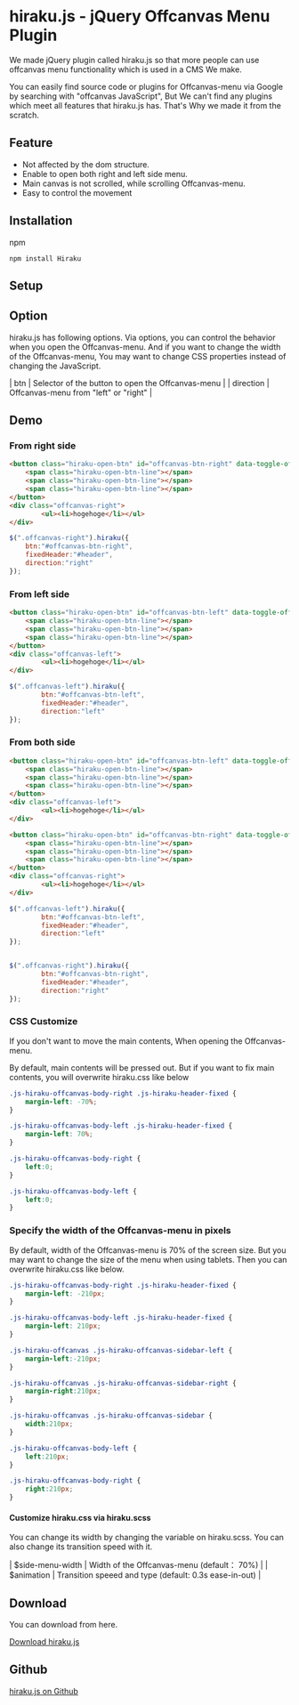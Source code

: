 # hiraku.js - jQuery Offcanvas Menu Plugin

We made jQuery plugin called hiraku.js so that more people can use offcanvas menu functionality which is used in a CMS We make.

You can easily find source code or plugins for Offcanvas-menu via Google by searching with "offcanvas JavaScript", But We can't find any plugins which meet all features that hiraku.js has. That's Why we made it from the scratch.

## Feature

- Not affected by the dom structure.
- Enable to open both right and left side menu.
- Main canvas is not scrolled, while scrolling Offcanvas-menu.
- Easy to control the movement

## Installation

npm

```
npm install Hiraku
```

## Setup

<link rel="stylesheet" type="text/css" href="./hiraku.css">
<script src="http://code.jquery.com/jquery-2.2.4.min.js"></script>
<script src="./hiraku.js"></script>

## Option
hiraku.js has following options. Via options, you can control the behavior when you open the Offcanvas-menu.
And if you want to change the width of the Offcanvas-menu, You may want to change CSS properties instead of changing the JavaScript.

| btn       | Selector of the button to open the Offcanvas-menu |
| direction | Offcanvas-menu from "left" or "right" |

## Demo

### From right side
```html
<button class="hiraku-open-btn" id="offcanvas-btn-right" data-toggle-offcanvas="#js-hiraku-offcanvas-1">
	<span class="hiraku-open-btn-line"></span>
	<span class="hiraku-open-btn-line"></span>
	<span class="hiraku-open-btn-line"></span>
</button>
<div class="offcanvas-right">
		<ul><li>hogehoge</li></ul>
</div>
```

```js
$(".offcanvas-right").hiraku({
	btn:"#offcanvas-btn-right",
	fixedHeader:"#header",
	direction:"right"
});
```
### From left side

```html
<button class="hiraku-open-btn" id="offcanvas-btn-left" data-toggle-offcanvas="#js-hiraku-offcanvas-1">
	<span class="hiraku-open-btn-line"></span>
	<span class="hiraku-open-btn-line"></span>
	<span class="hiraku-open-btn-line"></span>
</button>
<div class="offcanvas-left">
		<ul><li>hogehoge</li></ul>
</div>
```

```js
$(".offcanvas-left").hiraku({
		btn:"#offcanvas-btn-left",
		fixedHeader:"#header",
		direction:"left"
});
```
### From both side

```html
<button class="hiraku-open-btn" id="offcanvas-btn-left" data-toggle-offcanvas="#js-hiraku-offcanvas-1">
	<span class="hiraku-open-btn-line"></span>
	<span class="hiraku-open-btn-line"></span>
	<span class="hiraku-open-btn-line"></span>
</button>
<div class="offcanvas-left">
		<ul><li>hogehoge</li></ul>
</div>

<button class="hiraku-open-btn" id="offcanvas-btn-right" data-toggle-offcanvas="#js-hiraku-offcanvas-1">
	<span class="hiraku-open-btn-line"></span>
	<span class="hiraku-open-btn-line"></span>
	<span class="hiraku-open-btn-line"></span>
</button>
<div class="offcanvas-right">
		<ul><li>hogehoge</li></ul>
</div>
```

```js
$(".offcanvas-left").hiraku({
		btn:"#offcanvas-btn-left",
		fixedHeader:"#header",
		direction:"left"
});


$(".offcanvas-right").hiraku({
		btn:"#offcanvas-btn-right",
		fixedHeader:"#header",
		direction:"right"
});
```


### CSS Customize

If you don't want to move the main contents, When opening the Offcanvas-menu.

By default, main contents will be pressed out. But if you want to fix main contents, you will overwrite hiraku.css like below

```css
.js-hiraku-offcanvas-body-right .js-hiraku-header-fixed {
	margin-left: -70%;
}

.js-hiraku-offcanvas-body-left .js-hiraku-header-fixed {
	margin-left: 70%;
}

.js-hiraku-offcanvas-body-right {
	left:0;
}

.js-hiraku-offcanvas-body-left {
	left:0;
}
```


### Specify the width of the Offcanvas-menu in pixels

By default, width of the Offcanvas-menu is 70% of the screen size. But you may want to change the size of the menu when using tablets. Then you can overwrite hiraku.css like below.

```css
.js-hiraku-offcanvas-body-right .js-hiraku-header-fixed {
	margin-left: -210px;
}

.js-hiraku-offcanvas-body-left .js-hiraku-header-fixed {
	margin-left: 210px;
}

.js-hiraku-offcanvas .js-hiraku-offcanvas-sidebar-left {
	margin-left:-210px;
}

.js-hiraku-offcanvas .js-hiraku-offcanvas-sidebar-right {
	margin-right:210px;
}

.js-hiraku-offcanvas .js-hiraku-offcanvas-sidebar {
	width:210px;
}

.js-hiraku-offcanvas-body-left {
	left:210px;
}

.js-hiraku-offcanvas-body-right {
	right:210px;
}
```

#### Customize hiraku.css via hiraku.scss

You can change its width by changing the variable on hiraku.scss. You can also change its transition speed with it.


| $side-menu-width | Width of the Offcanvas-menu (default： 70%) |
| $animation | Transition speeed and type (default: 0.3s ease-in-out) |

## Download

You can download from here.

[Download hiraku.js](http://github.com/appleple/hiraku/archive/master.zip)

## Github

[hiraku.js on Github](http://github.com/appleple/hiraku)
